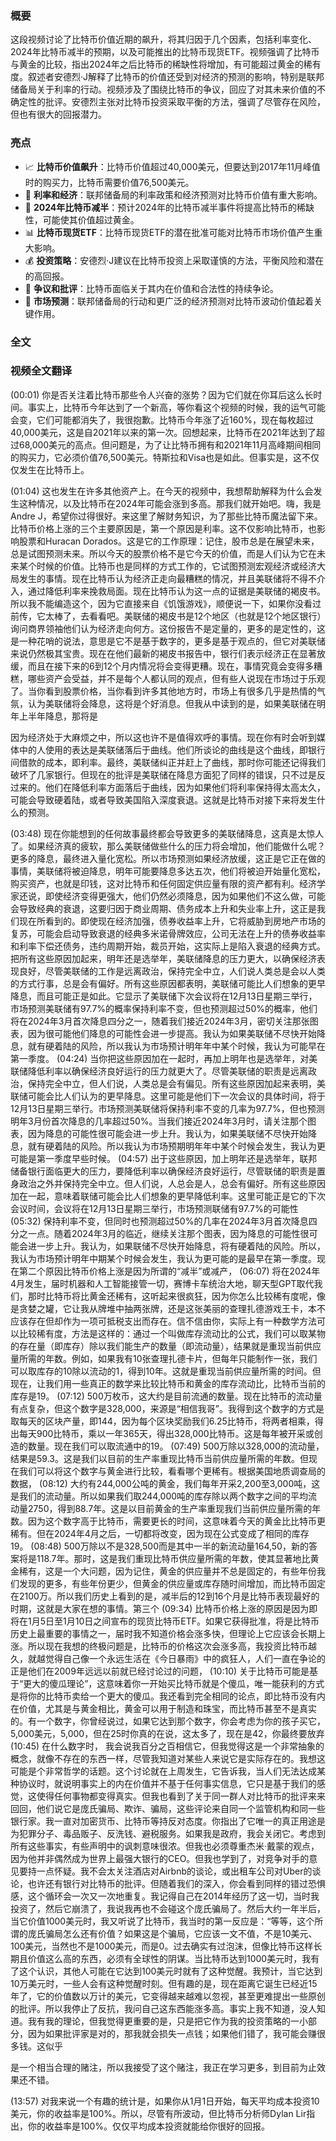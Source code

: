 
### 概要
这段视频讨论了比特币价值近期的飙升，将其归因于几个因素，包括利率变化、2024年比特币减半的预期，以及可能推出的比特币现货ETF。视频强调了比特币与黄金的比较，指出2024年之后比特币的稀缺性将增加，有可能超过黄金的稀有度。叙述者安德烈·J解释了比特币的价值还受到对经济的预测的影响，特别是联邦储备局关于利率的行动。视频涉及了围绕比特币的争议，回应了对其未来价值的不确定性的批评。安德烈主张对比特币投资采取平衡的方法，强调了尽管存在风险，但也有很大的回报潜力。

### 亮点
- 📈 **比特币价值飙升**：比特币价值超过40,000美元，但要达到2017年11月峰值时的购买力，比特币需要价值76,500美元。
- 🏦 **利率和经济**：联邦储备局的利率政策和经济预测对比特币价值有重大影响。
- 📅 **2024年比特币减半**：预计2024年的比特币减半事件将提高比特币的稀缺性，可能使其价值超过黄金。
- 📊 **比特币现货ETF**：比特币现货ETF的潜在批准可能对比特币市场价值产生重大影响。
- 💰 **投资策略**：安德烈·J建议在比特币投资上采取谨慎的方法，平衡风险和潜在的高回报。
- 🤔 **争议和批评**：比特币面临关于其内在价值和合法性的持续争论。
- 🔄 **市场预测**：联邦储备局的行动和更广泛的经济预测对比特币波动价值起着关键作用。


### 全文
### 视频全文翻译

(00:01) 你是否关注着比特币那些令人兴奋的涨势？因为它们就在你耳后这么长时间。事实上，比特币今年达到了一个新高，等你看这个视频的时候，我的运气可能会变，它们可能都消失了，我很抱歉。比特币今年涨了近160%，现在每枚超过40,000美元，这是自2021年以来的第一次。回想起来，比特币在2021年达到了超过68,000美元的高点。但问题是，为了让比特币拥有和2021年11月高峰期间相同的购买力，它必须价值76,500美元。特斯拉和Visa也是如此。但事实是，这不仅仅发生在比特币上。

(01:04) 这也发生在许多其他资产上。在今天的视频中，我想帮助解释为什么会发生这种情况，以及比特币在2024年可能会涨到多高。那我们就开始吧。嗨，我是Andre J，希望你过得很好。来这里了解财务知识，为了那些比特币魔法留下来。比特币价格上涨的三个主要原因是，第一个原因是利率。这不仅影响比特币，也影响股票和Huracan Dorados。这是它的工作原理：记住，股市总是在展望未来，总是试图预测未来。所以今天的股票价格不是它今天的价值，而是人们认为它在未来某个时候的价值。比特币也是同样的方式工作的，它试图预测宏观经济或经济大局发生的事情。现在比特币认为经济正走向最糟糕的情况，并且美联储将不得不介入，通过降低利率来挽救局面。现在比特币认为这一点的证据是美联储的褐皮书。所以我不能编造这个，因为它直接来自《饥饿游戏》，顺便说一下，如果你没看过前传，它太棒了，去看看吧。美联储的褐皮书是12个地区（也就是12个地区银行）询问商界领袖他们认为经济走向何方。这份报告不是定量的，更多的是定性的，这是一种花哨的说法，意思是它不是基于数字的，更多是基于观点的，但它对美联储来说仍然极其宝贵。现在在他们最新的褐皮书报告中，银行们表示经济正在显著放缓，而且在接下来的6到12个月内情况将会变得更糟。现在，事情究竟会变得多糟糕，哪些资产会受益，并不是每个人都认同的观点，但有些人说现在市场过于乐观了。当你看到股票价格，当你看到许多其他地方时，市场上有很多几乎是热情的气氛，认为美联储将会降息，这将是个好消息。但我从中读到的是，如果美联储在明年上半年降息，那将是

因为经济处于大麻烦之中，所以这也许不是值得欢呼的事情。现在你有时会听到媒体中的人使用的表达是美联储落后于曲线。他们所谈论的曲线是这个曲线，即银行间借款的成本，即利率。最终，美联储纠正并赶上了曲线，那时你可能还记得我们破坏了几家银行。但现在的批评是美联储在降息方面犯了同样的错误，只不过是反过来的。他们在降低利率方面落后于曲线，因为如果他们将利率保持得太高太久，可能会导致硬着陆，或者导致美国陷入深度衰退。这就是比特币对接下来将发生什么的预测。

(03:48) 现在你能想到的任何故事最终都会导致更多的美联储降息，这真是太惊人了。如果经济真的疲软，那么美联储做些什么的压力将会增加，他们能做什么呢？更多的降息，最终进入量化宽松。所以市场预测如果经济放缓，这正是它正在做的事情，美联储将被迫降息，明年可能要降息多达五次，他们将被迫开始量化宽松，购买资产，也就是印钱，这对比特币和任何固定供应量有限的资产都有利。经济学家还说，即使经济变得更强大，他们仍然必须降息，因为如果他们不这么做，可能会导致经典的衰退，这要归因于商业周期、债务成本上升和失业率上升，这正是我们现在所看到的。即使现在经济加强，债券收益率上升，它将威胁到房地产市场的复苏，可能会启动导致衰退的经典多米诺骨牌效应，公司无法在上升的债券收益率和利率下偿还债务，违约周期开始，裁员开始，这实际上是陷入衰退的经典方式。把所有这些原因加起来，明年还是选举年，美联储降息的压力更大，以确保经济表现良好，尽管美联储的工作是远离政治，保持完全中立，人们说人类总是会以人类的方式行事，总是会有偏好。所有这些原因都表明，美联储可能比人们想象的更早降息，而且可能正是如此。它显示了美联储下次会议将在12月13日星期三举行，市场预测美联储有97.7%的概率保持利率不变，但也预测超过50%的概率，他们将在2024年3月首次降息四分之一，随着我们接近2024年3月，密切关注那张图表，因为很可能他们降息的可能性会进一步提高。我认为如果美联储不尽快开始降息，就有硬着陆的风险，所以我认为市场预计明年年中某个时候，我认为可能早在第一季度。
(04:24) 当你把这些原因加在一起时，再加上明年也是选举年，对美联储降低利率以确保经济良好运行的压力就更大了。尽管美联储的职责是远离政治，保持完全中立，但人们说，人类总是会有偏见。所有这些原因加起来表明，美联储可能会比人们认为的更早降息。这里可能是他们下一次会议的具体时间，将于12月13日星期三举行。市场预测美联储将保持利率不变的几率为97.7%，但也预测明年3月份首次降息的几率超过50%。当我们接近2024年3月时，请关注那个图表，因为降息的可能性很可能会进一步上升。我认为，如果美联储不尽快开始降息，就有硬着陆的风险。所以我认为市场预期明年年中某个时候会发生，我认为更可能是第一季度早些时候。
(04:57) 出于这些原因，加上明年还是选举年，联邦储备银行面临更大的压力，要降低利率以确保经济良好运行，尽管联储的职责是置身政治之外并保持完全中立。但人们说，人总会是人，总会有偏好。所有这些原因加在一起，意味着联储可能会比人们想象的更早降低利率。这里可能正是它的下次会议时间，会议将在12月13日星期三举行，市场预测联储有97.7%的可能性 
(05:32) 保持利率不变，但同时也预测超过50%的几率在2024年3月首次降息四分之一点。随着2024年3月的临近，继续关注那个图表，因为降息的可能性很可能会进一步上升。我认为，如果联储不尽快开始降息，将有硬着陆的风险。所以，我认为市场预计明年中期某个时候会发生，我认为更可能的是最早在第一季度。现在第二个原因比特币价格上涨是因为所谓的“减半”或减产， (06:07) 将在2024年4月发生，届时机器和人工智能接管一切，赛博卡车统治大地，聊天型GPT取代我们，那时比特币将比黄金还稀有，这听起来很疯狂，因为你怎么比较稀有度呢，像是贪婪之罐，它让我从牌堆中抽两张牌，还是这张美丽的查理扎德游戏王卡，本不应该存在但却作为一项可抵税支出而存在。信不信由你，实际上有一种数学方法可以比较稀有度，方法是这样的：通过一个叫做库存流动比的公式，我们可以取某物的存在量（即库存）除以我们能生产的数量（即流动量），结果就是重现当前供应量所需的年数。例如，如果我有10张查理扎德卡片，但每年只能制作一张，我们可以取库存的10除以流动的1，得到10年。这就是重现当前供应量所需的时间。但现在，让我们用一些真正的数学来比较比特币和黄金的库存流动比，比特币当前的库存是19。 
(07:12) 500万枚币，这大约是目前流通的数量。现在比特币的流动量有点复杂，但这个数字是328,000，来源是“相信我哥”。我得到这个数字的方式是取每天的区块产量，即144，因为每个区块奖励我们6.25比特币，将两者相乘，得出每天900比特币，乘以一年365天，得出328,000比特币。这是每年被开采或创造的数量。现在我们可以取流通中的19。
(07:49) 500万除以328,000的流动量，结果是59.3。这是我们以目前的生产率重现比特币当前供应量所需的年数。但现在我们可以将这个数字与黄金进行比较，看看哪个更稀有。根据美国地质调查局的数据，
(08:12) 大约有244,000公吨的黄金，我们每年开采2,200至3,000吨，这是我们的流动量。所以如果我们取244,000吨的库存除以两个数字之间的平均流动量2750，得到88.7年。这是以目前黄金的生产率重现我们当前供应量所需的年数。因为这个数字高于比特币，需要更长的时间，这意味着今天的黄金比比特币更稀有。但在2024年4月之后，一切都将改变，因为现在公式变成了相同的库存19。
(08:48) 500万除以不是328,500而是其中一半的新流动量164,50，新的答案将是118.7年。那时，这是我们重现比特币供应量所需的年数，使其显著地比黄金稀有，这是一个大问题，因为记住，黄金的供应量并不总是固定的，有些年份我们发现的更多，有些年份更少，但黄金的供应量或库存随时间增加，而比特币固定在2100万。所以我们历史上看到的是，减半后的12到16个月是比特币表现最好的时期，这就是大家在想的事情。第三个 
(09:34) 比特币价格上涨的原因是因为即将在1月5日至1月10日之间宣布的现货比特币ETF。如果它获得批准，将是比特币历史上最重要的事情之一，届时我不知道价格会涨多快，但理论上它应该会长期上涨。所以现在我想的终极问题是，比特币的价格这次会涨多高，我投资比特币越久，就越觉得自己像一个永远生活在《今日暴雨》中的疯狂人，人们一直在争论的正是他们在2009年远远以前就已经讨论过的问题， 
(10:10) 关于比特币可能是基于“更大的傻瓜理论”，这意味着你一开始买比特币就是个傻瓜，唯一能获利的方式是将你的比特币卖给一个更大的傻瓜。我还看到完全相同的论点，即比特币没有内在价值，尤其是与黄金相比，黄金可以用于制造和珠宝，而比特币甚至不是真实的。有一个数字，你曾经说过，如果它达到那个数字，你会考虑为你的孩子买它，5,000美元，5,000，但在25时你真的在说，这太多了，现在是42，你最终要放弃
(10:45) 在什么数字时， 我会说我百分之百相信它，但我觉得这是一个非常抽象的概念，就像不存在的东西一样，尽管我知道对某些人来说它是实际存在的。我想这可能是个非常哲学的话题。这个讨论就在上周发生，它告诉我，当人们无法达成某种协议时，就说明事实上的内在价值并不基于任何事实信息，它只是基于我们的感觉，这使得任何事物都变得真实。但我也看到了关于同一群人对比特币的批评来来回回，他们说它是庞氏骗局、欺诈、骗局，这些评论来自同一个监管机构和同一些银行家。我一直对加密货币、比特币等持反对态度。你指出了它唯一的真正用途是为犯罪分子、毒品贩子、反洗钱、避税服务。如果我是政府，我会关闭它。考虑到所有这些事实，有些声明中的讽刺意味很浓。但我也必须尊重杰米·戴蒙的观点，因为他并非偶然成为世界上最强大银行的CEO。但我也学到了，对竞争对手的意见要持一点怀疑。我不会太关注酒店对Airbnb的谈论，或出租车公司对Uber的谈论，也许还有银行对比特币的批评。但随着我们的深入，你会看到同样的错过恐惧感，这个循环会一次又一次地重复。我记得自己在2014年经历了这一切，当时我投资了，然后它崩溃了，我说我再也不会碰这个庞氏骗局了。然后大约一年半后，当它价值1000美元时，我又听说了比特币，我当时的第一反应是：“等等，这个所谓的庞氏骗局怎么还有价值？如果这是个骗局，它应该一文不值，不是10美元、100美元，当然也不是1000美元，而是0。过去确实有过泡沫，但像比特币这样长期且价值这么高的东西，必须有全球性的阴谋。当比特币达到1000美元时，我有了这个认识，其他人可能在它达到100美元时就有了这种觉醒。我预计，当它达到10万美元时，一些人会有这种觉醒时刻。但有趣的是，现在距离它诞生已经近15年了，它的价值数以万计的美元，它变得越来越难以忽视，甚至更难提出一些原创的批评。所以我停止了反抗，我问自己这东西能涨多高。事实上我不知道，没人知道。我有我的理论，但我觉得更重要的是，只是把它作为我的投资策略的一小部分，因为如果批评家是对的，那我就会损失一点钱；如果他们错了，我可能会赚很多钱。这似乎

是一个相当合理的赌注，所以我接受了这个赌注，我正在学习更多，到目前为止效果还不错。

(13:57) 对我来说一个有趣的统计是，如果你从1月1日开始，每天平均成本投资10美元，你的收益率是100%。所以，尽管有所波动，但比特币分析师Dylan Lir指出，你的收益率是100%。仅仅平均成本投资就能给你很好的回报。
